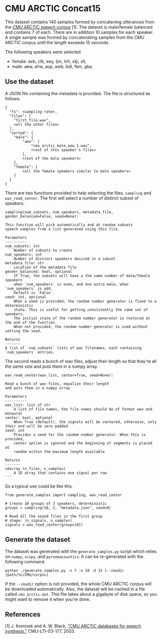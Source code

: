 CMU ARCTIC Concat15
===================

This dataset contains 140 samples formed by concatening utterances from the
[CMU ARCTIC speech corpus](http://festvox.org/cmu_arctic/) [1]. The dataset is
male/female balanced and contains 7 of each. There are in addition 10 samples
for each speaker. A single sample was formed by concatenating samples from the
CMU ARCTIC corpus until the length exceeds 15 seconds.

The following speakers were selected

* female: axb, clb, eey, ljm, lnh, slp, slt,
* male: aew, ahw, aup, awb, bdl, fem, gka.

Use the dataset
---------------

A JSON file containing the metadata is provided. The file is structured as follows.

    {
      "fs": <sampling rate>,
      "files": [
        "first_file.wav",
        <all the other files>
      ],
      "sorted": {
        "male": {
            "aew": [
                "cmu_arctic_male_aew_1.wav",
                <rest of this speaker's files>
            ],
            <rest of the male speakers>
        },
        "female": {
            <all the female speakers similar to male speakers>
        }
      }
    }

There are two functions provided to help selecting the files, `sampling` and `wav_read_center`.
The first will select a number of distinct subset of speakers.

    sampling(num_subsets, num_speakers, metadata_file, gender_balanced=False, seed=None):

    This function will pick automatically and at random subsets
    speech samples from a list generated using this file.

    Parameters
    ----------
    num_subsets: int
        Number of subsets to create
    num_speakers: int
        Number of distinct speakers desired in a subset
    metadata_file: str
        Location of the metadata file
    gender_balanced: bool, optional
        If True, the subsets will have a the same number of male/female speakers
        when `num_speakers` is even, and one extra male, when `num_speakers` is odd.
        Default is `False`.
    seed: int, optional
        When a seed is provided, the random number generator is fixed to a deterministic
        state. This is useful for getting consistently the same set of speakers.
        The initial state of the random number generator is restored at the end of the function.
        When not provided, the random number generator is used without setting the seed.

    Returns
    -------
    A list of `num_subsets` lists of wav filenames, each containing `num_speakers` entries.

The second reads a bunch of wav files, adjust their length so that they're all the same size
and puts them in a numpy array.

    wav_read_center(wav_list, center=True, seed=None):

    Read a bunch of wav files, equalize their length
    and puts them in a numpy array

    Parameters
    ----------
    wav_list: list of str
        A list of file names, the file names should be of format wav and monaural
    center: bool, optional
        When True (default), the signals will be centered, otherwise, only their end will be zero padded
    seed: int
        Provides a seed for the random number generator. When this is provided,
        center option is ignored and the beginning of segments is placed at
        random within the maximum length available

    Returns
    -------
    ndarray (n_files, n_samples)
        A 2D array that contains one signal per row
    '''

So a typical use could be like this.

    from generate_samples import sampling, wav_read_center

    # Create 10 groups of 3 speakers, deterministic
    groups = sampling(10, 3, "metadata.json", seed=0)

    # Read all the sound files in the first group
    # shape: (n_signals, n_samples)
    signals = wav_read_center(groups[0])


Generate the dataset
--------------------

The dataset was generated with the `generate_samples.py` script which relies on
`numpy`, `scipy`, and `pyroomacoustics`.  It can be re-generated with the
following command.

    python ./generate_samples.py -s 7 -n 10 -d 15 [--cmudir /path/to/CMU/corpus]

If the `--cmudir` option is not provided, the whole CMU ARCTIC corpus will be
downloaded automatically. Also, the dataset will be cached in a file called `cmu_arctic.dat`.
This file takes about a gigabyte of disk space, so you might want to remove it when you're done.


References
----------

[1]	J. Kominek and A. W. Black, ["CMU ARCTIC databases for speech synthesis,"](http://festvox.org/cmu_arctic/cmu_arctic_report.pdf) CMU-LTI-03-177, 2003.
